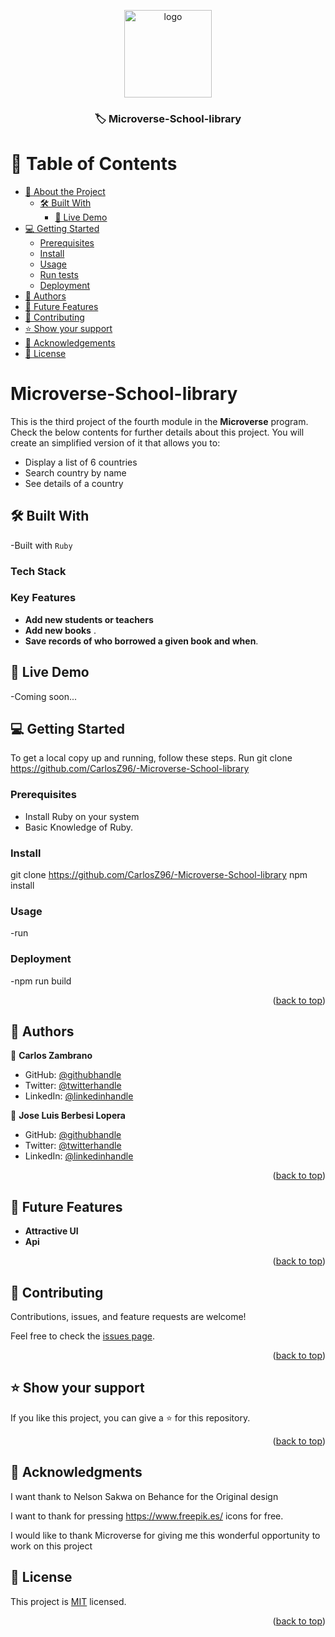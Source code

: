<a name="readme-top"></a>

<div align="center">
  <img src="https://cdn-icons-png.flaticon.com/128/3771/3771417.png" alt="logo" width="140"  height="auto" />
  <br/>
  <h3><b>🏷️ Microverse-School-library</b></h3>

</div>

# 📗 Table of Contents

- [📖 About the Project](#about-project)
  - [🛠 Built With](#built-with)
     - [🚀 Live Demo](#live-demo)
- [💻 Getting Started](#getting-started)
  - [Prerequisites](#prerequisites)
  - [Install](#install)
  - [Usage](#usage)
  - [Run tests](#run-tests)
  - [Deployment](#triangular_flag_on_post-deployment)
- [👥 Authors](#authors)
- [🔭 Future Features](#future-features)
- [🤝 Contributing](#contributing)
- [⭐️ Show your support](#support)
- [🙏 Acknowledgements](#acknowledgements)
- [📝 License](#license)

<!-- PROJECT DESCRIPTION -->

# Microverse-School-library<a name="about-project"></a>

This is the third project of the fourth module in the **Microverse** program.
<br/>
Check the below contents for further details about this project.
You will create an simplified version of it that allows you to:

- Display a list of 6 countries
- Search country by name
- See details of a country

## 🛠 Built With <a name="built-with"></a>
-Built with `Ruby`

### Tech Stack <a name="tech-stack"></a>

<!-- Features -->

### Key Features <a name="key-features"></a>
- **Add new students or teachers**
- **Add new books** .
- **Save records of who borrowed a given book and when**.


## 🚀 Live Demo <a name="live-demo"></a>

-Coming soon...

## 💻 Getting Started <a name="getting-started"></a>

To get a local copy up and running, follow these steps.
Run git clone https://github.com/CarlosZ96/-Microverse-School-library

### Prerequisites
- Install Ruby on your system
- Basic Knowledge of Ruby.

### Install

git clone https://github.com/CarlosZ96/-Microverse-School-library
npm install

### Usage

-run

### Deployment

-npm run build

<p align="right">(<a href="#readme-top">back to top</a>)</p>

<!-- AUTHORS -->

## 👥 Authors <a name="authors"></a>

👤 **Carlos Zambrano**

- GitHub: [@githubhandle](https://github.com/CarlosZ96)
- Twitter: [@twitterhandle](https://twitter.com/ELZambrano2)
- LinkedIn: [@linkedinhandle](https://www.linkedin.com/in/carlos-zambrano-845406173/)

👤 **Jose Luis Berbesi Lopera**

- GitHub: [@githubhandle](https://github.com/jlberbesi)
- Twitter: [@twitterhandle](https://twitter.com/imberbesi)
- LinkedIn: [@linkedinhandle](https://www.linkedin.com/in/carlos-jlberbesi/)

<p align="right">(<a href="#readme-top">back to top</a>)</p>


## 🔭 Future Features <a name="future-features"></a>

-  **Attractive UI**
-  **Api**

<p align="right">(<a href="#readme-top">back to top</a>)</p>

## 🤝 Contributing <a name="contributing"></a>

Contributions, issues, and feature requests are welcome!

Feel free to check the [issues page](../../issues/).

<p align="right">(<a href="#readme-top">back to top</a>)</p>


## ⭐️ Show your support <a name="support"></a>

If you like this project, you can give a ⭐️ for this repository.

<p align="right">(<a href="#readme-top">back to top</a>)</p>

<!-- ACKNOWLEDGEMENTS -->

## 🙏 Acknowledgments <a name="acknowledgements"></a>
I want thank to  Nelson Sakwa on Behance for the Original design<br>

I want to thank for pressing  https://www.freepik.es/ icons for free. <br>

I would like to thank Microverse for giving me this wonderful opportunity to work on this project<br>

<!-- LICENSE -->

## 📝 License <a name="license"></a>

This project is [MIT](./LICENSE) licensed.

<p align="right">(<a href="#readme-top">back to top</a>)</p>
